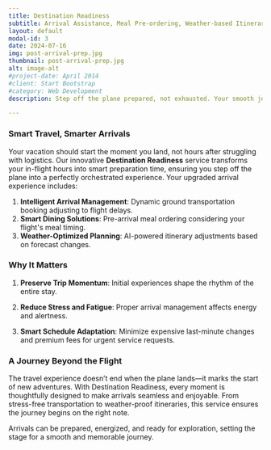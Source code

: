 ```yaml
---
title: Destination Readiness
subtitle: Arrival Assistance, Meal Pre-ordering, Weather-based Itinerary Adjustment, ...
layout: default
modal-id: 3
date: 2024-07-16
img: post-arrival-prep.jpg
thumbnail: post-arrival-prep.jpg
alt: image-alt
#project-date: April 2014
#client: Start Bootstrap
#category: Web Development
description: Step off the plane prepared, not exhausted. Your smooth journey extends beyond the flight.

---
```

### Smart Travel, Smarter Arrivals
Your vacation should start the moment you land, not hours after struggling with logistics. Our innovative **Destination Readiness** service transforms your in-flight hours into smart preparation time, ensuring you step off the plane into a perfectly orchestrated experience. Your upgraded arrival experience includes:

1. **Intelligent Arrival Management**: Dynamic ground transportation booking adjusting to flight delays.
2. **Smart Dining Solutions**: Pre-arrival meal ordering considering your flight's meal timing.
3. **Weather-Optimized Planning**: AI-powered itinerary adjustments based on forecast changes.

### Why It Matters
1. **Preserve Trip Momentum**: Initial experiences shape the rhythm of the entire stay.

2. **Reduce Stress and Fatigue**: Proper arrival management affects energy and alertness.

3. **Smart Schedule Adaptation**: Minimize expensive last-minute changes and premium fees for urgent service requests.

### A Journey Beyond the Flight
The travel experience doesn’t end when the plane lands—it marks the start of new adventures. With Destination Readiness, every moment is thoughtfully designed to make arrivals seamless and enjoyable. From stress-free transportation to weather-proof itineraries, this service ensures the journey begins on the right note.

Arrivals can be prepared, energized, and ready for exploration, setting the stage for a smooth and memorable journey.